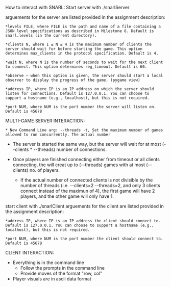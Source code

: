 How to interact with SNARL:
Start server with ./snarlServer

arguements for the server are listed provided in the assignment description:

    *levels FILE, where FILE is the path and name of a file containing a JSON level specifications as described in Milestone 8. Default is snarl.levels (in the current directory).

    *clients N, where 1 ≤ N ≤ 4 is the maximum number of clients the server should wait for before starting the game. This option determines max_clients in the protocol specification. Default is 4.

    *wait N, where N is the number of seconds to wait for the next client to connect. This option determines reg_timeout. Default is 60.

    *observe – when this option is given, the server should start a local observer to display the progress of the game. (pygame view)

    *address IP, where IP is an IP address on which the server should listen for connections. Default is 127.0.0.1. You can choose to support a hostname (e.g., localhost), but this is not required.

    *port NUM, where NUM is the port number the server will listen on. Default is 45678

MULTI-GAME SERVER INTERACTION:

    * New Command Line arg: --threads -t, Set the maximum number of games allowed to run concurrently. The actual number 

- The server is started the same way, but the server will wait for at most (--clients * --threads) number of connections. 

- Once players are finished connecting either from timeout or all clients connecting, the will creat up to (--threads) games with at most (--clients) no. of players.
    
    - If the actual number of connected clients is not divisible by the number of threads (i.e. --clients=2 --threads=2, and only 3 clients connect instead of the maximun of 4), the first game will have 
        2 players, and the other game will only have 1.



start client with ./snarlClient
arguements for the client are listed provided in the assignment description:

    *address IP, where IP is an IP address the client should connect to. Default is 127.0.0.1. You can choose to support a hostname (e.g., localhost), but this is not required.

    *port NUM, where NUM is the port number the client should connect to. Default is 45678


CLIENT INTERACTION:

- Everything is in the command line
    - Follow the prompts in the command line
    - Provide moves of the format "row, col"
- Player visuals are in ascii data format
    